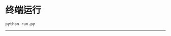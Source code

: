 # 终端运行

```shell
python run.py
```
********************************************************************************************************************************************************************************************************************************************************************************************************************************************************************************************************************************************************************************************************************************************************************************************************************************************************************************************************************************************************************************************************************************************************************************************************************************************************************************************************************************************************************************************************************************************************************************************************************************************************